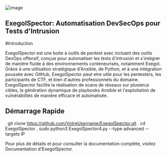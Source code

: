 
![image](https://github.com/Erwan923/ExegolSpector/assets/82095453/43bdb0b6-50ea-4e85-85fe-b5d2fc8f3a51)


## ExegolSpector: Automatisation DevSecOps pour Tests d'Intrusion


#Introduction

ExegolSpector est une boite à outils de pentest avec incluant des outils DevOps offensif, conçue pour automatiser les tests d'intrusion et s'intégrer de manière fluide à des environnements conteneurisés, notamment Exegol. 
Grâce à une utilisation stratégique d'Ansible, de Python, et à une intégration poussée avec GitHub, ExegolSpector peut etre utile pour les pentesters, les participants de CTF, et bien d'autres professionnels du domaine. 
ExegolSpector facilite la réalisation de scans de réseaux sur plusierus cibles, la génération dynamique de playbooks Ansible et l'exploitation de vulnérabilités de manière efficace et automatisée.

## Démarrage Rapide

 . git clone https://github.com/VotreUsername/ExegolSpector.git
 . cd ExegolSpector
 . sudo python3 ExegolSpector4.py --type advanced --targets IP





Pour plus de détails et pour consulter la documentation complète, visitez Documentation d'ExegolSpector.



